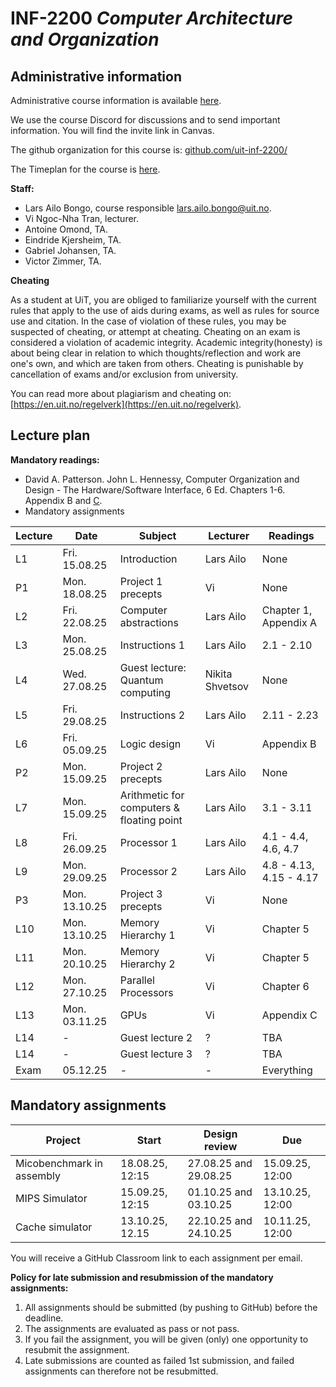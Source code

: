 # INF-2200 *Computer Architecture and Organization*

## Administrative information

Administrative course information is available [here](https://uit.no/utdanning/emner/emne?p_document_id=874052).

We use the course Discord for discussions and to send important information. You will find the invite link in Canvas.

The github organization for this course is: [github.com/uit-inf-2200/](https://github.com/uit-inf-2200)

The Timeplan for the course is [here](https://tp.educloud.no/uit/timeplan/timeplan.php?id%5B%5D=INF-2200%2C1&type=course&sem=25h&hide_old=1).

**Staff:**
* Lars Ailo Bongo, course responsible <lars.ailo.bongo@uit.no>.
* Vi Ngoc-Nha Tran, lecturer.
* Antoine Omond​, TA.
* Eindride Kjersheim, TA.
* Gabriel Johansen, TA.
* Victor Zimmer, TA.

**Cheating**

As a student at UiT, you are obliged to familiarize yourself with the current rules that apply to the use of aids during exams, as well as rules for source use and citation. In the case of violation of these rules, you may be suspected of cheating, or attempt at cheating. Cheating on an exam is considered a violation of academic integrity. Academic integrity(honesty) is about being clear in relation to which thoughts/reflection and work are one's own, and which are taken from others. Cheating is punishable by cancellation of exams and/or exclusion from university.

You can read more about plagiarism and cheating on: [https://en.uit.no/regelverk](https://en.uit.no/regelverk).

## Lecture plan

**Mandatory readings:**
* David A. Patterson. John L. Hennessy, Computer Organization and Design - The Hardware/Software Interface, 6 Ed. Chapters 1-6. Appendix B and [C](https://www.elsevier.com/__data/assets/pdf_file/0010/1191376/Appendix-C.PDF).
* Mandatory assignments

| Lecture | Date     | Subject                                     | Lecturer | Readings                    |
| ------- | -------- | ------------------------------------------- | -------- | --------------------------- |
| L1      | Fri. 15.08.25 | Introduction | Lars Ailo | None |
| P1      | Mon. 18.08.25 | Project 1 precepts | Vi | None |
| L2      | Fri. 22.08.25 | Computer abstractions | Lars Ailo  | Chapter 1, Appendix A |
| L3      | Mon. 25.08.25 | Instructions 1 | Lars Ailo | 2.1 - 2.10 |
| L4      | Wed. 27.08.25 | Guest lecture: Quantum computing | Nikita Shvetsov  | None |
| L5      | Fri. 29.08.25 | Instructions 2 | Lars Ailo | 2.11 - 2.23 |
| L6      | Fri. 05.09.25 | Logic design | Vi | Appendix B |
| P2      | Mon. 15.09.25 | Project 2 precepts | Lars Ailo | None |
| L7      | Mon. 15.09.25 | Arithmetic for computers & floating point | Lars Ailo | 3.1 - 3.11 |
| L8      | Fri. 26.09.25 | Processor 1 | Lars Ailo | 4.1 - 4.4, 4.6, 4.7 |
| L9      | Mon. 29.09.25 | Processor 2 | Lars Ailo | 4.8 - 4.13, 4.15 - 4.17 |
| P3      | Mon. 13.10.25 | Project 3 precepts | Vi | None |
| L10     | Mon. 13.10.25 | Memory Hierarchy 1 | Vi | Chapter 5 |
| L11     | Mon. 20.10.25 | Memory Hierarchy 2 | Vi | Chapter 5 |
| L12     | Mon. 27.10.25 | Parallel Processors | Vi | Chapter 6 |
| L13     | Mon. 03.11.25 | GPUs | Vi | Appendix C |
| L14    | - | Guest lecture 2 | ? | TBA |
| L14    | - | Guest lecture 3 | ? | TBA |
| Exam    | 05.12.25 | - | - | Everything |

## Mandatory assignments

| Project                   | Start            | Design review         | Due             |
| ------------------------- | ---------------- | --------------------- | --------------- |
| Micobenchmark in assembly |  18.08.25, 12:15 | 27.08.25 and 29.08.25 | 15.09.25, 12:00 |
| MIPS Simulator            |  15.09.25, 12:15 | 01.10.25 and 03.10.25 | 13.10.25, 12:00 |
| Cache simulator           |  13.10.25, 12.15 | 22.10.25 and 24.10.25 | 10.11.25, 12:00 |

You will receive a GitHub Classroom link to each assignment per email. 

**Policy for late submission and resubmission of the mandatory assignments:**
1. All assignments should be submitted (by pushing to GitHub) before the deadline. 
2. The assignments are evaluated as pass or not pass.
3. If you fail the assignment, you will be given (only) one opportunity to resubmit the assignment. 
4. Late submissions are counted as failed 1st submission, and failed assignments can therefore not be resubmitted.

